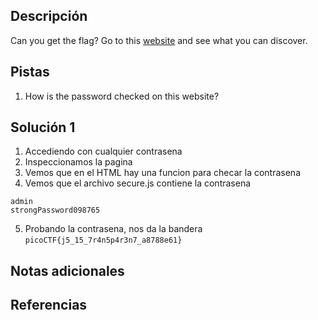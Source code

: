 ## Descripción
Can you get the flag? Go to this [website](http://saturn.picoctf.net:58874/) and see what you can discover.

## Pistas
1. How is the password checked on this website?

## Solución 1
1. Accediendo con cualquier contrasena
2. Inspeccionamos la pagina
3. Vemos que en el HTML hay una funcion para checar la contrasena
4. Vemos que el archivo secure.js contiene la contrasena
```
admin
strongPassword098765
```
5. Probando la contrasena, nos da la bandera
`picoCTF{j5_15_7r4n5p4r3n7_a8788e61}`

## Notas adicionales

## Referencias
